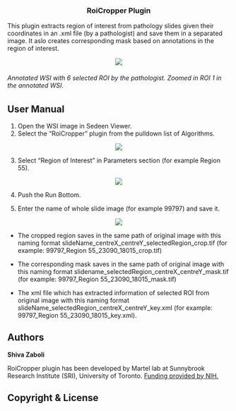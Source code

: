 <h3 align="center">RoiCropper Plugin</h3>
  
This plugin extracts region of interest from pathology slides given their coordinates in an .xml file (by a pathologist) and save them in a separated image. It aslo creates corresponding mask based on annotations in the region of interest.

<p align="center">
  <img src="https://github.com/sedeen-piip-plugins/RoiCropper/blob/master/Images/ROICroper_2.png"/>
</p>

###### Annotated WSI with 6 selected ROI by the pathologist.          Zoomed in ROI 1 in the annotated WSI.

## User Manual

1.	Open the WSI image in Sedeen Viewer. 
2.	Select the “RoiCropper” plugin from the pulldown list of Algorithms.

<p align="center">
  <img src="https://github.com/sedeen-piip-plugins/RoiCropper/blob/master/Images/ROICroper_1.png"/>
</p>

3.  Select “Region of Interest” in Parameters section (for example Region 55).

<p align="center">
  <img src="https://github.com/sedeen-piip-plugins/RoiCropper/blob/master/Images/ROICroper_3.png"/>
</p>

4.  Push the Run Bottom.

5.  Enter the name of whole slide image (for example 99797) and save it.

<p align="center">
  <img src="https://github.com/sedeen-piip-plugins/RoiCropper/blob/master/Images/ROICroper_4.png"/>
</p>

* The cropped region saves in the same path of original image with this naming format slideName_centreX_centreY_selectedRegion_crop.tif (for example: 99797_Region 55_23090_18015_crop.tif)

*	The corresponding mask saves in the same path of original image with this naming format slidename_selectedRegion_centreX_centreY_mask.tif (for example: 99797_Region 55_23090_18015_mask.tif)

*	The xml file which has extracted information of selected ROI from original image with this naming format slideName_selectedRegion_centreX_centreY_key.xml (for example: 99797_Region 55_23090_18015_key.xml).

## Authors
**Shiva Zaboli**

RoiCropper plugin has been developed by Martel lab at Sunnybrook Research Institute (SRI), University of Toronto.
[Funding provided by NIH.](https://itcr.nci.nih.gov/funded-project/pathology-image-informatics-platform-visualization-analysis-and-management)

## Copyright & License

